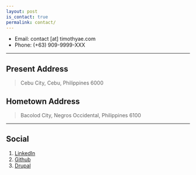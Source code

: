 ```yaml
---
layout: post
is_contact: true
permalink: contact/
---
```


* Email: contact [at] timothyae.com
* Phone: (+63) 909-9999-XXX

---

## Present Address

> Cebu City,
> Cebu,
> Philippines 6000

## Hometown Address

> Bacolod City,
> Negros Occidental,
> Philippines 6100

---

## Social

1. [LinkedIn](https://ph.linkedin.com/in/timothyae)
2. [Github](https://github.com/timhtheos)
3. [Drupal](https://www.drupal.org/u/timhtheos)
